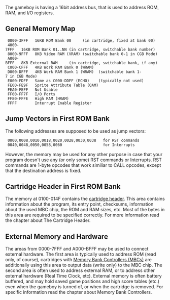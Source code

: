 The gameboy is having a 16bit address bus, that is used to address ROM,
RAM, and I/O registers.

General Memory Map
------------------

` 0000-3FFF   16KB ROM Bank 00     (in cartridge, fixed at bank 00)`\
` 4000-7FFF   16KB ROM Bank 01..NN (in cartridge, switchable bank number)`\
` 8000-9FFF   8KB Video RAM (VRAM) (switchable bank 0-1 in CGB Mode)`\
` A000-BFFF   8KB External RAM     (in cartridge, switchable bank, if any)`\
` C000-CFFF   4KB Work RAM Bank 0 (WRAM)`\
` D000-DFFF   4KB Work RAM Bank 1 (WRAM)  (switchable bank 1-7 in CGB Mode)`\
` E000-FDFF   Same as C000-DDFF (ECHO)    (typically not used)`\
` FE00-FE9F   Sprite Attribute Table (OAM)`\
` FEA0-FEFF   Not Usable`\
` FF00-FF7F   I/O Ports`\
` FF80-FFFE   High RAM (HRAM)`\
` FFFF        Interrupt Enable Register`

Jump Vectors in First ROM Bank
------------------------------

The following addresses are supposed to be used as jump vectors:

` 0000,0008,0010,0018,0020,0028,0030,0038   for RST commands`\
` 0040,0048,0050,0058,0060                  for Interrupts`

However, the memory may be used for any other purpose in case that your
program doesn\'t use any (or only some) RST commands or Interrupts. RST
commands are 1-byte opcodes that work similiar to CALL opcodes, except
that the destination address is fixed.

Cartridge Header in First ROM Bank
----------------------------------

The memory at 0100-014F contains the [cartridge
header](The_Cartridge_Header "wikilink"). This area contains information
about the program, its entry point, checksums, information about the
used MBC chip, the ROM and RAM sizes, etc. Most of the bytes in this
area are required to be specified correctly. For more information read
the chapter about The Cartridge Header.

External Memory and Hardware
----------------------------

The areas from 0000-7FFF and A000-BFFF may be used to connect external
hardware. The first area is typically used to address ROM (read only, of
course), cartridges with [Memory Bank Controllers
(MBCs)](Memory_Bank_Controllers "wikilink") are additionally using this
area to output data (write only) to the MBC chip. The second area is
often used to address external RAM, or to address other external
hardware (Real Time Clock, etc). External memory is often battery
buffered, and may hold saved game positions and high score tables (etc.)
even when the gameboy is turned of, or when the cartridge is removed.
For specific information read the chapter about Memory Bank Controllers.

